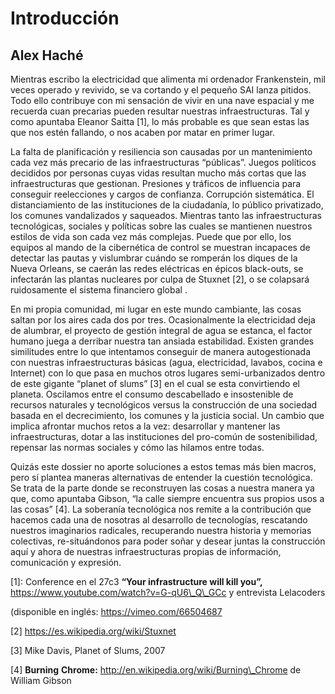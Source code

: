 Introducción 
=============

Alex Haché 
-----------

Mientras escribo la electricidad que alimenta mi ordenador Frankenstein,
mil veces operado y revivido, se va cortando y el pequeño SAI lanza
pitidos. Todo ello contribuye con mi sensación de vivir en una nave
espacial y me recuerda cuan precarias pueden resultar nuestras
infraestructuras. Tal y como apuntaba Eleanor Saitta [1], lo más
probable es que sean estas las que nos estén fallando, o nos acaben por
matar en primer lugar.

La falta de planificación y resiliencia son causadas por un
mantenimiento cada vez más precario de las infraestructuras “públicas”.
Juegos políticos decididos por personas cuyas vidas resultan mucho más
cortas que las infraestructuras que gestionan. Presiones y tráficos de
influencia para conseguir reelecciones y cargos de confianza. Corrupción
sistemática. El distanciamiento de las instituciones de la ciudadanía,
lo público privatizado, los comunes vandalizados y saqueados. Mientras
tanto las infraestructuras tecnológicas, sociales y políticas sobre las
cuales se mantienen nuestros estilos de vida son cada vez más complejas.
Puede que por ello, los equipos al mando de la cibernética de control se
muestran incapaces de detectar las pautas y vislumbrar cuándo se
romperán los diques de la Nueva Orleans, se caerán las redes eléctricas
en épicos black-outs, se infectarán las plantas nucleares por culpa de
Stuxnet [2], o se colapsará ruidosamente el sistema financiero global
.

En mi propia comunidad, mi lugar en este mundo cambiante, las cosas
saltan por los aires cada dos por tres. Ocasionalmente la electricidad
deja de alumbrar, el proyecto de gestión integral de agua se estanca, el
factor humano juega a derribar nuestra tan ansiada estabilidad. Existen
grandes similitudes entre lo que intentamos conseguir de manera
autogestionada con nuestras infraestructuras básicas (agua,
electricidad, lavabos, cocina e Internet) con lo que pasa en muchos
otros lugares semi-urbanizados dentro de este gigante “planet of slums”
[3] en el cual se esta convirtiendo el planeta. Oscilamos entre el
consumo descabellado e insostenible de recursos naturales y tecnológicos
versus la construcción de una sociedad basada en el decrecimiento, los
comunes y la justicia social. Un cambio que implica afrontar muchos
retos a la vez: desarrollar y mantener las infraestructuras, dotar a las
instituciones del pro-común de sostenibilidad, repensar las normas
sociales y cómo las hilamos entre todas.

Quizás este dossier no aporte soluciones a estos temas más bien macros,
pero sí plantea maneras alternativas de entender la cuestión
tecnológica. Se trata de la parte donde se reconstruyen las cosas a
nuestra manera ya que, como apuntaba Gibson, “la calle siempre encuentra
sus propios usos a las cosas” [4]. La soberanía tecnológica nos remite
a la contribución que hacemos cada una de nosotras al desarrollo de
tecnologías, rescatando nuestros imaginarios radicales, recuperando
nuestra historia y memorias colectivas, re-situándonos para poder soñar
y desear juntas la construcción aquí y ahora de nuestras
infraestructuras propias de información, comunicación y expresión.

[1]: Conference en el 27c3 **“Your infrastructure will kill you”,**
https://www.youtube.com/watch?v=G-qU6\_Q\_GCc y entrevista Lelacoders

(disponible en inglés: https://vimeo.com/66504687

[2] https://es.wikipedia.org/wiki/Stuxnet

[3] Mike Davis, Planet of Slums, 2007

[4] **Burning** **Chrome:**
http://en.wikipedia.org/wiki/Burning\_Chrome de William Gibson
